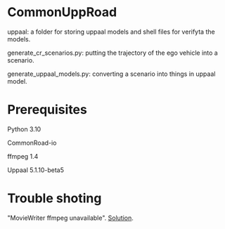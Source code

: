 # CommonUppRoad
uppaal: a folder for storing uppaal models and shell files for verifyta the models.

generate_cr_scenarios.py: putting the trajectory of the ego vehicle into a scenario.

generate_uppaal_models.py: converting a scenario into things in uppaal model.

# Prerequisites
Python 3.10

CommonRoad-io

ffmpeg 1.4

Uppaal 5.1.10-beta5

# Trouble shoting
"MovieWriter ffmpeg unavailable". [Solution](https://stackoverflow.com/questions/60033397/moviewriter-ffmpeg-unavailable-trying-to-use-class-matplotlib-animation-pillo).
